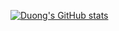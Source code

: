 [![Duong's GitHub stats](https://github-readme-stats.vercel.app/api?username=duongtdvn&bg_color=30,a855f7,6366f1&title_color=fff&text_color=fff)](https://github.com/duongtdvn)
